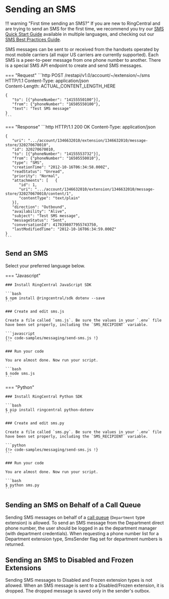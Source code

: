 # Sending an SMS

!!! warning "First time sending an SMS?"
    If you are new to RingCentral and are trying to send an SMS for the first time, we recommend you try our [SMS Quick Start Guide](../../quick-start/) available in multiple languages, and checking out our [SMS Best Practices Guide](../best-practices/).

SMS messages can be sent to or received from the handsets operated by most mobile carriers (all major US carriers are currently supported). Each SMS is a peer-to-peer message from one phone number to another. There is a special SMS API endpoint to create and send SMS messages.

=== "Request"
	```http
	POST /restapi/v1.0/account/~/extension/~/sms HTTP/1.1
	Content-Type: application/json   
	Content-Length: ACTUAL_CONTENT_LENGTH_HERE

	{
	   "to": [{"phoneNumber": "14155550100"}],
	   "from": {"phoneNumber": "16505550100"},
	   "text": "Test SMS message"
	}   
	```

=== "Response"
	```http
	HTTP/1.1 200 OK
	Content-Type: application/json  

	{
	   "uri": ".../account/1346632010/extension/1346632010/message-store/320270670010",
	   "id": 320270670010,
	   "to": [{"phoneNumber": "14155553732"}],
	   "from": {"phoneNumber": "16505550010"},
	   "type": "SMS",
	   "creationTime": "2012-10-16T06:34:58.000Z",
	   "readStatus": "Unread",
	   "priority": "Normal",
	   "attachments": [   {
	      "id": 1,
	      "uri": ".../account/1346632010/extension/1346632010/message-store/320270670010/content/1",
	      "contentType": "text/plain"
	   }],
	   "direction": "Outbound",
	   "availability": "Alive",
	   "subject": "Test SMS message",
	   "messageStatus": "Sent",
	   "conversationId": 4178398077955743750,
	   "lastModifiedTime": "2012-10-16T06:34:59.000Z"
	}
	```
	
## Send an SMS

Select your preferred language below.

=== "Javascript"

    ### Install RingCentral JavaScript SDK

    ```bash
    $ npm install @ringcentral/sdk dotenv --save
    ```

    ### Create and edit sms.js

    Create a file called `sms.js`. Be sure the values in your `.env` file have been set properly, including the `SMS_RECIPIENT` variable. 

    ```javascript
    {!> code-samples/messaging/send-sms.js !} 
    ```

    ### Run your code

    You are almost done. Now run your script.

    ```bash
    $ node sms.js
    ```

=== "Python"

    ### Install RingCentral Python SDK

    ```bash
    $ pip install ringcentral python-dotenv
    ```

    ### Create and edit sms.py

    Create a file called `sms.py`. Be sure the values in your `.env` file have been set properly, including the `SMS_RECIPIENT` variable. 

    ```python
    {!> code-samples/messaging/send-sms.js !}
    ```

    ### Run your code

    You are almost done. Now run your script.

    ```bash
    $ python sms.py
    ```


## Sending an SMS on Behalf of a Call Queue

Sending SMS messages on behalf of a [call queue](../../../voice/call-routing/manual/call-queues/) (`Department` type extension) is allowed. To send an SMS message from the Department direct phone number, the user should be logged in as the department manager (with department credentials). When requesting a phone number list for a Department extension type, SmsSender flag set for department numbers is returned.

## Sending an SMS to Disabled and Frozen Extensions

Sending SMS messages to Disabled and Frozen extension types is not allowed. When an SMS message is sent to a Disabled/Frozen extension, it is dropped. The dropped message is saved only in the sender's outbox.
